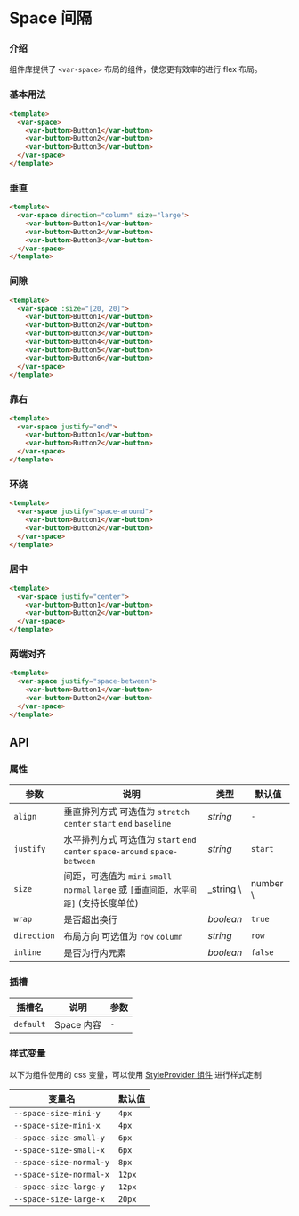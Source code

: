 # Space 间隔

### 介绍

组件库提供了 `<var-space>` 布局的组件，使您更有效率的进行 flex 布局。

### 基本用法

```html
<template>
  <var-space>
    <var-button>Button1</var-button>
    <var-button>Button2</var-button>
    <var-button>Button3</var-button>
  </var-space>
</template>
```

### 垂直

```html
<template>
  <var-space direction="column" size="large">
    <var-button>Button1</var-button>
    <var-button>Button2</var-button>
    <var-button>Button3</var-button>
  </var-space>
</template>
```

### 间隙

```html
<template>
  <var-space :size="[20, 20]">
    <var-button>Button1</var-button>
    <var-button>Button2</var-button>
    <var-button>Button3</var-button>
    <var-button>Button4</var-button>
    <var-button>Button5</var-button>
    <var-button>Button6</var-button>
  </var-space>
</template>
```

### 靠右

```html
<template>
  <var-space justify="end">
    <var-button>Button1</var-button>
    <var-button>Button2</var-button>
  </var-space>
</template>
```

### 环绕

```html
<template>
  <var-space justify="space-around">
    <var-button>Button1</var-button>
    <var-button>Button2</var-button>
  </var-space>
</template>
```

### 居中

```html
<template>
  <var-space justify="center">
    <var-button>Button1</var-button>
    <var-button>Button2</var-button>
  </var-space>
</template>
```

### 两端对齐

```html
<template>
  <var-space justify="space-between">
    <var-button>Button1</var-button>
    <var-button>Button2</var-button>
  </var-space>
</template>
```


## API

### 属性

| 参数          | 说明                                                                | 类型        | 默认值      |
|-------------|-------------------------------------------------------------------|-----------|----------|
| `align`     | 垂直排列方式 可选值为 `stretch` `center` `start` `end` `baseline`           | _string_  | `-`      |
| `justify`   | 水平排列方式 可选值为 `start` `end` `center` `space-around` `space-between` | _string_  | `start`  |
| `size`      | 间距，可选值为 `mini` `small` `normal` `large` 或 `[垂直间距, 水平间距]` (支持长度单位) | _string \ | number \ | [string \| number, string \| number]_ |`normal`|
| `wrap`      | 是否超出换行                                                            | _boolean_ | `true`   |
| `direction` | 布局方向 可选值为 `row` `column`                                          | _string_  | `row`    |
| `inline`    | 是否为行内元素                                                           | _boolean_ | `false`  |

### 插槽

| 插槽名       | 说明       | 参数  |
|-----------|----------|-----|
| `default` | Space 内容 | `-` |

### 样式变量

以下为组件使用的 css 变量，可以使用 [StyleProvider 组件](#/zh-CN/style-provider) 进行样式定制

| 变量名                     | 默认值    |
|-------------------------|--------|
| `--space-size-mini-y`   | `4px`  |
| `--space-size-mini-x`   | `4px`  |
| `--space-size-small-y`  | `6px`  |
| `--space-size-small-x`  | `6px`  |
| `--space-size-normal-y` | `8px`  |
| `--space-size-normal-x` | `12px` |
| `--space-size-large-y`  | `12px` |
| `--space-size-large-x`  | `20px` |

